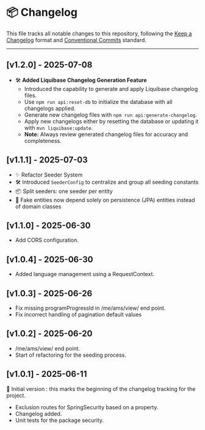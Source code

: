 # 📦 Changelog

This file tracks all notable changes to this repository, following
the [Keep a Changelog](https://keepachangelog.com/en/1.0.0/) format
and [Conventional Commits](https://www.conventionalcommits.org/) standard.

---

## [v1.2.0] - 2025-07-08

- 🛠️ **Added Liquibase Changelog Generation Feature**
    - Introduced the capability to generate and apply Liquibase changelog files.
    - Use `npm run api:reset-db` to initialize the database with all changelogs applied.
    - Generate new changelog files with `npm run api:generate-changelog`.
    - Apply new changelogs either by resetting the database or updating it with `mvn liquibase:update`.
    - **Note:** Always review generated changelog files for accuracy and completeness.

## [v1.1.1] - 2025-07-03

- ✨ Refactor Seeder System
- 🛠️ Introduced `SeederConfig` to centralize and group all seeding constants
- 📦 Split seeders: one seeder per entity
- 🔄 Fake entities now depend solely on persistence (JPA) entities instead of domain classes


## [v1.1.0] - 2025-06-30

- Add CORS configuration.

## [v1.0.4] - 2025-06-30

- Added language management using a RequestContext.

## [v1.0.3] - 2025-06-26

- Fix missing programProgressId in /me/ams/view/ end point.
- Fix incorrect handling of pagination default values

## [v1.0.2] - 2025-06-20

- /me/ams/view/ end point.
- Start of refactoring for the seeding process.

## [v1.0.1] - 2025-06-11

🏁 Initial version : this marks the beginning of the changelog tracking for the project.

- Exclusion routes for SpringSecurity based on a property.
- Changelog added.
- Unit tests for the package security.
